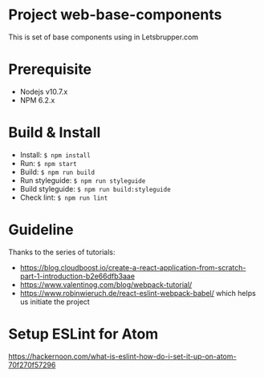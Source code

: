 # Project web-base-components
This is set of base components using in Letsbrupper.com

# Prerequisite
- Nodejs v10.7.x
- NPM 6.2.x

# Build & Install
- Install: `$ npm install`
- Run: `$ npm start`
- Build: `$ npm run build`
- Run styleguide: `$ npm run styleguide`
- Build styleguide: `$ npm run build:styleguide`
- Check lint: `$ npm run lint`

# Guideline
Thanks to the series of tutorials:
- https://blog.cloudboost.io/create-a-react-application-from-scratch-part-1-introduction-b2e66dfb3aae
- https://www.valentinog.com/blog/webpack-tutorial/
- https://www.robinwieruch.de/react-eslint-webpack-babel/
which helps us initiate the project

# Setup ESLint for Atom
https://hackernoon.com/what-is-eslint-how-do-i-set-it-up-on-atom-70f270f57296
